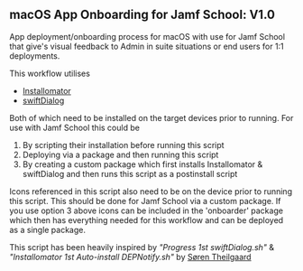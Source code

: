 
## macOS App Onboarding for Jamf School: V1.0                  
                                                                             
 App deployment/onboarding process for macOS with use for Jamf School that give's visual feedback to Admin in suite situations or end users for 1:1  deployments. 
 
 This workflow utilises
 - [Installomator](https://github.com/Installomator/Installomator)
 - [swiftDialog](https://github.com/bartreardon/swiftDialog)                

Both of which need to be installed on the target devices prior to running.
For use with Jamf School this could be
1) By scripting their installation before running this script                
2) Deploying via a package and then running this script 
3) By creating a custom package which first installs Installomator & swiftDialog and then runs this script as a postinstall script

Icons referenced in this script also need to be on the device prior to running this script. This should be done for Jamf School via a custom package.
If you use option 3 above icons can be included in the 'onboarder' package which then has everything needed for this workflow and can be deployed as a single package.

This script has been heavily inspired by *"Progress 1st swiftDialog.sh"* & *"Installomator 1st Auto-install DEPNotify.sh"* by
[Søren Theilgaard](https://github.com/Theile)               
